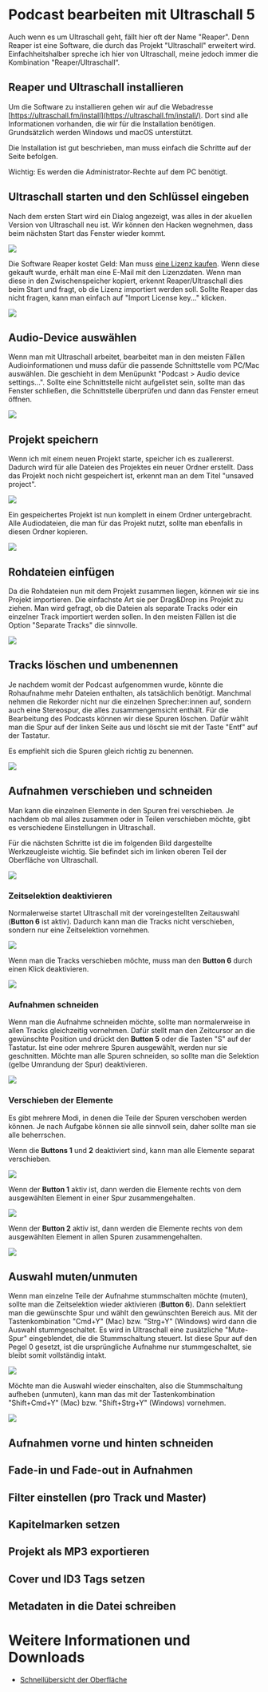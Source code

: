 # Podcast bearbeiten mit Ultraschall 5

Auch wenn es um Ultraschall geht, fällt hier oft der Name "Reaper". Denn Reaper ist eine Software, die durch das Projekt "Ultraschall" erweitert wird. Einfachheitshalber spreche ich hier von Ultraschall, meine jedoch immer die Kombination "Reaper/Ultraschall“.

## Reaper und Ultraschall installieren

Um die Software zu installieren gehen wir auf die Webadresse [https://ultraschall.fm/install](https://ultraschall.fm/install/). Dort sind alle Informationen vorhanden, die wir für die Installation benötigen. Grundsätzlich werden Windows und macOS unterstützt.

Die Installation ist gut beschrieben, man muss einfach die Schritte auf der Seite befolgen.

Wichtig: Es werden die Administrator-Rechte auf dem PC benötigt.

## Ultraschall starten und den Schlüssel eingeben

Nach dem ersten Start wird ein Dialog angezeigt, was alles in der akuellen Version von Ultraschall neu ist. Wir können den Hacken wegnehmen, dass beim nächsten Start das Fenster wieder kommt.

![](img/show-on-startup.gif)

Die Software Reaper kostet Geld: Man muss [eine Lizenz kaufen](http://reaper.fm/purchase.php). Wenn diese gekauft wurde, erhält man eine E-Mail mit den Lizenzdaten. Wenn man diese in den Zwischenspeicher kopiert, erkennt Reaper/Ultraschall dies beim Start und fragt, ob die Lizenz importiert werden soll. Sollte Reaper das nicht fragen, kann man einfach auf "Import License key..." klicken.

![](img/copy-license.gif)

## Audio-Device auswählen

Wenn man mit Ultraschall arbeitet, bearbeitet man in den meisten Fällen Audioinformationen und muss dafür die passende Schnittstelle vom PC/Mac auswählen. Die geschieht in dem Menüpunkt "Podcast > Audio device settings...". Sollte eine Schnittstelle nicht aufgelistet sein, sollte man das Fenster schließen, die Schnittstelle überprüfen und dann das Fenster erneut öffnen.

![](img/audio-device.gif)

## Projekt speichern

Wenn ich mit einem neuen Projekt starte, speicher ich es zuallererst. Dadurch wird für alle Dateien des Projektes ein neuer Ordner erstellt. Dass das Projekt noch nicht gespeichert ist, erkennt man an dem Titel "unsaved project".

![](img/save-project.gif)

Ein gespeichertes Projekt ist nun komplett in einem Ordner untergebracht. Alle Audiodateien, die man für das Projekt nutzt, sollte man ebenfalls in diesen Ordner kopieren.

![](img/copy-raw-files.gif)

## Rohdateien einfügen

Da die Rohdateien nun mit dem Projekt zusammen liegen, können wir sie ins Projekt importieren. Die einfachste Art sie per Drag&Drop ins Projekt zu ziehen. Man wird gefragt, ob die Dateien als separate Tracks oder ein einzelner Track importiert werden sollen. In den meisten Fällen ist die Option "Separate Tracks" die sinnvolle.

![](img/import-raw-audio.gif)

## Tracks löschen und umbenennen

Je nachdem womit der Podcast aufgenommen wurde, könnte die Rohaufnahme mehr Dateien enthalten, als tatsächlich benötigt. Manchmal nehmen die Rekorder nicht nur die einzelnen Sprecher:innen auf, sondern auch eine Stereospur, die alles zusammengemsicht enthält. Für die Bearbeitung des Podcasts können wir diese Spuren löschen. Dafür wählt man die Spur auf der linken Seite aus und löscht sie mit der Taste "Entf" auf der Tastatur.

Es empfiehlt sich die Spuren gleich richtig zu benennen.

![](img/renaming-tracks.gif)

## Aufnahmen verschieben und schneiden

Man kann die einzelnen Elemente in den Spuren frei verschieben. Je nachdem ob mal alles zusammen oder in Teilen verschieben möchte, gibt es verschiedene Einstellungen in Ultraschall.

Für die nächsten Schritte ist die im folgenden Bild dargestellte Werkzeugleiste wichtig. Sie befindet sich im linken oberen Teil der Oberfläche von Ultraschall.

![](img/menubar-selection.png)

### Zeitselektion deaktivieren

Normalerweise startet Ultraschall mit der voreingestellten Zeitauswahl (**Button 6** ist aktiv). Dadurch kann man die Tracks nicht verschieben, sondern nur eine Zeitselektion vornehmen.

![](img/time-selection.gif)

Wenn man die Tracks verschieben möchte, muss man den **Button 6** durch einen Klick deaktivieren.

![](img/drag-track.gif)

### Aufnahmen schneiden

Wenn man die Aufnahme schneiden möchte, sollte man normalerweise in allen Tracks gleichzeitig vornehmen. Dafür stellt man den Zeitcursor an die gewünschte Position und drückt den **Button 5** oder die Tasten "S" auf der Tastatur. Ist eine oder mehrere Spuren ausgewählt, werden nur sie geschnitten. Möchte man alle Spuren schneiden, so sollte man die Selektion (gelbe Umrandung der Spur) deaktivieren.

![](img/split-items.gif)

### Verschieben der Elemente

Es gibt mehrere Modi, in denen die Teile der Spuren verschoben werden können. Je nach Aufgabe können sie alle sinnvoll sein, daher sollte man sie alle beherrschen.

Wenn die **Buttons 1** und **2** deaktiviert sind, kann man alle Elemente separat verschieben.

![](img/ripple-disabled.gif)

Wenn der **Button 1** aktiv ist, dann werden die Elemente rechts von dem ausgewählten Element in einer Spur zusammengehalten.

![](img/ripple-per-track.gif)

Wenn der **Button 2** aktiv ist, dann werden die Elemente rechts von dem ausgewählten Element in allen Spuren zusammengehalten.

![](img/ripple-all-tracks.gif)


## Auswahl muten/unmuten

Wenn man einzelne Teile der Aufnahme stummschalten möchte (muten), sollte man die Zeitselektion wieder aktivieren (**Button 6**). Dann selektiert man die gewünschte Spur und wählt den gewünschten Bereich aus. Mit der Tastenkombination "Cmd+Y" (Mac) bzw. "Strg+Y" (Windows) wird dann die Auswahl stummgeschaltet. Es wird in Ultraschall eine zusätzliche "Mute-Spur" eingeblendet, die die Stummschaltung steuert. Ist diese Spur auf den Pegel 0 gesetzt, ist die ursprüngliche Aufnahme nur stummgeschaltet, sie bleibt somit vollständig intakt.

![](img/mute-selection.gif)

Möchte man die Auswahl wieder einschalten, also die Stummschaltung aufheben (unmuten), kann man das mit der Tastenkombination "Shift+Cmd+Y" (Mac) bzw. "Shift+Strg+Y" (Windows) vornehmen.

![](img/unmute-selection.gif)

## Aufnahmen vorne und hinten schneiden

## Fade-in und Fade-out in Aufnahmen

## Filter einstellen (pro Track und Master)

## Kapitelmarken setzen

## Projekt als MP3 exportieren

## Cover und ID3 Tags setzen

## Metadaten in die Datei schreiben



# Weitere Informationen und Downloads

* [Schnellübersicht der Oberfläche](downloads/Quick-Info-Ultraschall.pdf)